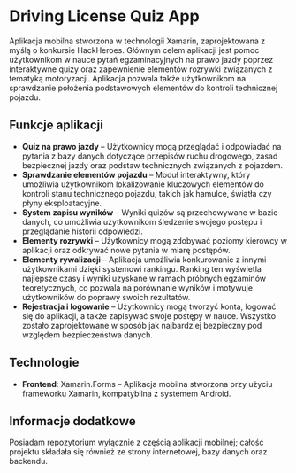 # Driving License Quiz App

Aplikacja mobilna stworzona w technologii Xamarin, zaprojektowana z myślą o konkursie HackHeroes. Głównym celem aplikacji jest pomoc użytkownikom w nauce pytań egzaminacyjnych na prawo jazdy poprzez interaktywne quizy oraz zapewnienie elementów rozrywki związanych z tematyką motoryzacji. Aplikacja pozwala także użytkownikom na sprawdzanie położenia podstawowych elementów do kontroli technicznej pojazdu.

## Funkcje aplikacji

- **Quiz na prawo jazdy** – Użytkownicy mogą przeglądać i odpowiadać na pytania z bazy danych dotyczące przepisów ruchu drogowego, zasad bezpiecznej jazdy oraz podstaw technicznych związanych z pojazdem.
- **Sprawdzanie elementów pojazdu** – Moduł interaktywny, który umożliwia użytkownikom lokalizowanie kluczowych elementów do kontroli stanu technicznego pojazdu, takich jak hamulce, światła czy płyny eksploatacyjne.
- **System zapisu wyników** – Wyniki quizów są przechowywane w bazie danych, co umożliwia użytkownikom śledzenie swojego postępu i przeglądanie historii odpowiedzi.
- **Elementy rozrywki** – Użytkownicy mogą zdobywać poziomy kierowcy w aplikacji oraz odkrywać nowe pytania w miarę postępów.
- **Elementy rywalizacji** – Aplikacja umożliwia konkurowanie z innymi użytkownikami dzięki systemowi rankingu. Ranking ten wyświetla najlepsze czasy i wyniki uzyskane w ramach próbnych egzaminów teoretycznych, co pozwala na porównanie wyników i motywuje użytkowników do poprawy swoich rezultatów.
- **Rejestracja i logowanie** – Użytkownicy mogą tworzyć konta, logować się do aplikacji, a także zapisywać swoje postępy w nauce. Wszystko zostało zaprojektowane w sposób jak najbardziej bezpieczny pod względem bezpieczeństwa danych.

## Technologie

- **Frontend**: Xamarin.Forms – Aplikacja mobilna stworzona przy użyciu frameworku Xamarin, kompatybilna z systemem Android.

## Informacje dodatkowe

Posiadam repozytorium wyłącznie z częścią aplikacji mobilnej; całość projektu składała się również ze strony internetowej, bazy danych oraz backendu.
